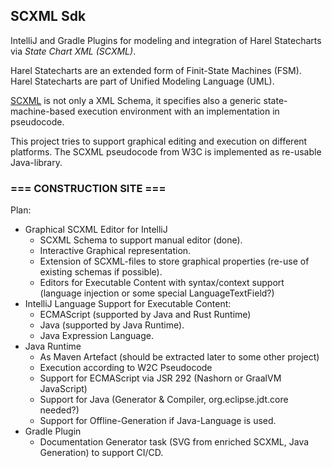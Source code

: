 ## SCXML Sdk

IntelliJ and Gradle Plugins for modeling and integration of Harel Statecharts via _State Chart XML (SCXML)_.

Harel Statecharts are an extended form of Finit-State Machines (FSM). Harel Statecharts are part of Unified Modeling Language (UML).

[SCXML](https://www.w3.org/TR/scxml/) is not only a XML Schema, it specifies also a generic state-machine-based execution environment with an implementation in pseudocode.

This project tries to support graphical editing and execution on different platforms. 
The SCXML pseudocode from W3C is implemented as re-usable Java-library.

### === CONSTRUCTION SITE ===


Plan:
+ Graphical SCXML Editor for IntelliJ
  + SCXML Schema to support manual editor (done).
  + Interactive Graphical representation.
  + Extension of SCXML-files to store graphical properties (re-use of existing schemas if possible).
  + Editors for Executable Content with syntax/context support (language injection or some special LanguageTextField?)
+ IntelliJ Language Support for Executable Content: 
  + ECMAScript (supported by Java and Rust Runtime)
  + Java (supported by Java Runtime).
  + Java Expression Language.
+ Java Runtime 
  + As Maven Artefact (should be extracted later to some other project)
  + Execution according to W2C Pseudocode
  + Support for ECMAScript via JSR 292 (Nashorn or GraalVM JavaScript)
  + Support for Java (Generator & Compiler, org.eclipse.jdt.core needed?)
  + Support for Offline-Generation if Java-Language is used.
+ Gradle Plugin
  + Documentation Generator task (SVG from enriched SCXML, Java Generation) to support CI/CD.
